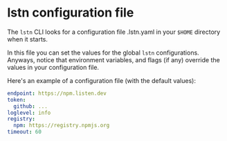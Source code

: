 # lstn configuration file

The `lstn` CLI looks for a configuration file .lstn.yaml in your `$HOME` directory when it starts.

In this file you can set the values for the global `lstn` configurations.
Anyways, notice that environment variables, and flags (if any) override the values in your configuration file.

Here's an example of a configuration file (with the default values):

```yaml
endpoint: https://npm.listen.dev
token: 
  github: ...
loglevel: info
registry: 
  npm: https://registry.npmjs.org
timeout: 60
```
